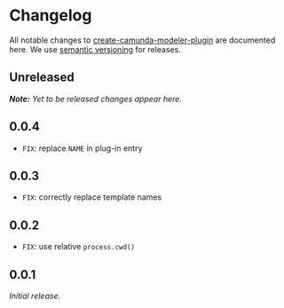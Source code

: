 # Changelog

All notable changes to [create-camunda-modeler-plugin](https://github.com/nikku/create-camunda-modeler-plugin) are documented here. We use [semantic versioning](http://semver.org/) for releases.

## Unreleased

___Note:__ Yet to be released changes appear here._

## 0.0.4

* `FIX`: replace `NAME` in plug-in entry

## 0.0.3

* `FIX`: correctly replace template names

## 0.0.2

* `FIX`: use relative `process.cwd()`

## 0.0.1

_Initial release._
